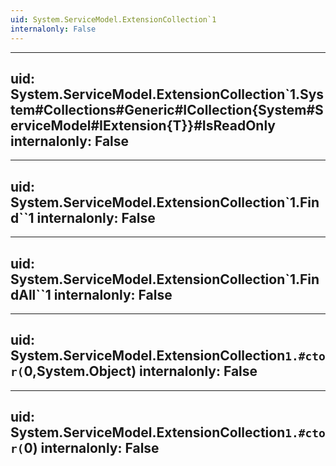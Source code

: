 ```yaml
---
uid: System.ServiceModel.ExtensionCollection`1
internalonly: False
---
```


---
uid: System.ServiceModel.ExtensionCollection`1.System#Collections#Generic#ICollection{System#ServiceModel#IExtension{T}}#IsReadOnly
internalonly: False
---

---
uid: System.ServiceModel.ExtensionCollection`1.Find``1
internalonly: False
---

---
uid: System.ServiceModel.ExtensionCollection`1.FindAll``1
internalonly: False
---

---
uid: System.ServiceModel.ExtensionCollection`1.#ctor(`0,System.Object)
internalonly: False
---

---
uid: System.ServiceModel.ExtensionCollection`1.#ctor(`0)
internalonly: False
---
